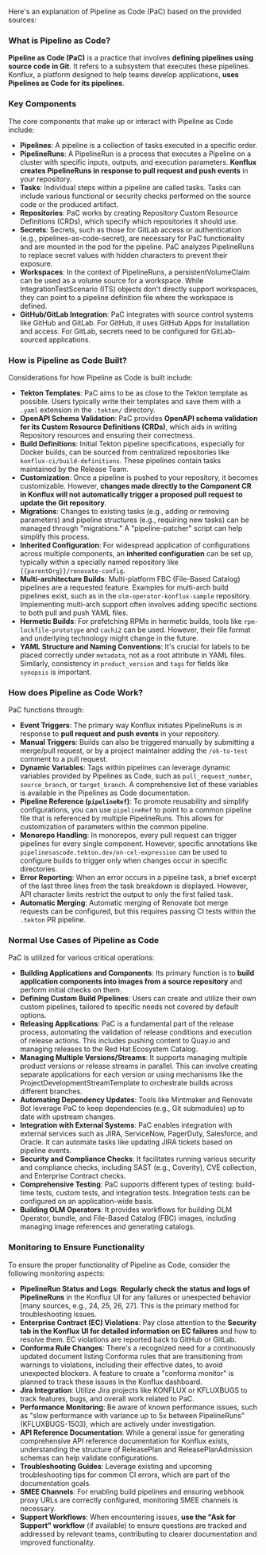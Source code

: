 Here's an explanation of Pipeline as Code (PaC) based on the provided sources:

### What is Pipeline as Code?

**Pipeline as Code (PaC)** is a practice that involves **defining pipelines using source code in Git**. It refers to a subsystem that executes these pipelines. Konflux, a platform designed to help teams develop applications, **uses Pipelines as Code for its pipelines**.

### Key Components

The core components that make up or interact with Pipeline as Code include:

*   **Pipelines**: A pipeline is a collection of tasks executed in a specific order.
*   **PipelineRuns**: A PipelineRun is a process that executes a Pipeline on a cluster with specific inputs, outputs, and execution parameters. **Konflux creates PipelineRuns in response to pull request and push events** in your repository.
*   **Tasks**: Individual steps within a pipeline are called tasks. Tasks can include various functional or security checks performed on the source code or the produced artifact.
*   **Repositories**: PaC works by creating Repository Custom Resource Definitions (CRDs), which specify which repositories it should use.
*   **Secrets**: Secrets, such as those for GitLab access or authentication (e.g., pipelines-as-code-secret), are necessary for PaC functionality and are mounted in the pod for the pipeline. PaC analyzes PipelineRuns to replace secret values with hidden characters to prevent their exposure.
*   **Workspaces**: In the context of PipelineRuns, a persistentVolumeClaim can be used as a volume source for a workspace. While IntegrationTestScenario (ITS) objects don't directly support workspaces, they can point to a pipeline definition file where the workspace is defined.
*   **GitHub/GitLab Integration**: PaC integrates with source control systems like GitHub and GitLab. For GitHub, it uses GitHub Apps for installation and access. For GitLab, secrets need to be configured for GitLab-sourced applications.

### How is Pipeline as Code Built?

Considerations for how Pipeline as Code is built include:

*   **Tekton Templates**: PaC aims to be as close to the Tekton template as possible. Users typically write their templates and save them with a `.yaml` extension in the `.tekton/` directory.
*   **OpenAPI Schema Validation**: PaC provides **OpenAPI schema validation for its Custom Resource Definitions (CRDs)**, which aids in writing Repository resources and ensuring their correctness.
*   **Build Definitions**: Initial Tekton pipeline specifications, especially for Docker builds, can be sourced from centralized repositories like `konflux-ci/build-definitions`. These pipelines contain tasks maintained by the Release Team.
*   **Customization**: Once a pipeline is pushed to your repository, it becomes customizable. However, **changes made directly to the Component CR in Konflux will not automatically trigger a proposed pull request to update the Git repository**.
*   **Migrations**: Changes to existing tasks (e.g., adding or removing parameters) and pipeline structures (e.g., requiring new tasks) can be managed through "migrations." A "pipeline-patcher" script can help simplify this process.
*   **Inherited Configuration**: For widespread application of configurations across multiple components, an **inherited configuration** can be set up, typically within a specially named repository like `{{parentOrg}}/renovate-config`.
*   **Multi-architecture Builds**: Multi-platform FBC (File-Based Catalog) pipelines are a requested feature. Examples for multi-arch build pipelines exist, such as in the `olm-operator-konflux-sample` repository. Implementing multi-arch support often involves adding specific sections to both pull and push YAML files.
*   **Hermetic Builds**: For prefetching RPMs in hermetic builds, tools like `rpm-lockfile-prototype` and `cachi2` can be used. However, their file format and underlying technology might change in the future.
*   **YAML Structure and Naming Conventions**: It's crucial for labels to be placed correctly under `metadata`, not as a root attribute in YAML files. Similarly, consistency in `product_version` and `tags` for fields like `synopsis` is important.

### How does Pipeline as Code Work?

PaC functions through:

*   **Event Triggers**: The primary way Konflux initiates PipelineRuns is in response to **pull request and push events** in your repository.
*   **Manual Triggers**: Builds can also be triggered manually by submitting a merge/pull request, or by a project maintainer adding the `/ok-to-test` comment to a pull request.
*   **Dynamic Variables**: Tags within pipelines can leverage dynamic variables provided by Pipelines as Code, such as `pull_request_number`, `source_branch`, or `target_branch`. A comprehensive list of these variables is available in the Pipelines as Code documentation.
*   **Pipeline Reference (`pipelineRef`)**: To promote reusability and simplify configurations, you can use `pipelineRef` to point to a common pipeline file that is referenced by multiple PipelineRuns. This allows for customization of parameters within the common pipeline.
*   **Monorepo Handling**: In monorepos, every pull request can trigger pipelines for every single component. However, specific annotations like `pipelinesascode.tekton.dev/on-cel-expression` can be used to configure builds to trigger only when changes occur in specific directories.
*   **Error Reporting**: When an error occurs in a pipeline task, a brief excerpt of the last three lines from the task breakdown is displayed. However, API character limits restrict the output to only the first failed task.
*   **Automatic Merging**: Automatic merging of Renovate bot merge requests can be configured, but this requires passing CI tests within the `.tekton` PR pipeline.

### Normal Use Cases of Pipeline as Code

PaC is utilized for various critical operations:

*   **Building Applications and Components**: Its primary function is to **build application components into images from a source repository** and perform initial checks on them.
*   **Defining Custom Build Pipelines**: Users can create and utilize their own custom pipelines, tailored to specific needs not covered by default options.
*   **Releasing Applications**: PaC is a fundamental part of the release process, automating the validation of release conditions and execution of release actions. This includes pushing content to Quay.io and managing releases to the Red Hat Ecosystem Catalog.
*   **Managing Multiple Versions/Streams**: It supports managing multiple product versions or release streams in parallel. This can involve creating separate applications for each version or using mechanisms like the ProjectDevelopmentStreamTemplate to orchestrate builds across different branches.
*   **Automating Dependency Updates**: Tools like Mintmaker and Renovate Bot leverage PaC to keep dependencies (e.g., Git submodules) up to date with upstream changes.
*   **Integration with External Systems**: PaC enables integration with external services such as JIRA, ServiceNow, PagerDuty, Salesforce, and Oracle. It can automate tasks like updating JIRA tickets based on pipeline events.
*   **Security and Compliance Checks**: It facilitates running various security and compliance checks, including SAST (e.g., Coverity), CVE collection, and Enterprise Contract checks.
*   **Comprehensive Testing**: PaC supports different types of testing: build-time tests, custom tests, and integration tests. Integration tests can be configured on an application-wide basis.
*   **Building OLM Operators**: It provides workflows for building OLM Operator, bundle, and File-Based Catalog (FBC) images, including managing image references and generating catalogs.

### Monitoring to Ensure Functionality

To ensure the proper functionality of Pipeline as Code, consider the following monitoring aspects:

*   **PipelineRun Status and Logs**: **Regularly check the status and logs of PipelineRuns** in the Konflux UI for any failures or unexpected behavior [many sources, e.g., 24, 25, 26, 27]. This is the primary method for troubleshooting issues.
*   **Enterprise Contract (EC) Violations**: Pay close attention to the **Security tab in the Konflux UI for detailed information on EC failures** and how to resolve them. EC violations are reported back to GitHub or GitLab.
*   **Conforma Rule Changes**: There's a recognized need for a continuously updated document listing Conforma rules that are transitioning from warnings to violations, including their effective dates, to avoid unexpected blockers. A feature to create a "conforma monitor" is planned to track these issues in the Konflux dashboard.
*   **Jira Integration**: Utilize Jira projects like KONFLUX or KFLUXBUGS to track features, bugs, and overall work related to PaC.
*   **Performance Monitoring**: Be aware of known performance issues, such as "slow performance with variance up to 5x between PipelineRuns" (KFLUXBUGS-1503), which are actively under investigation.
*   **API Reference Documentation**: While a general issue for generating comprehensive API reference documentation for Konflux exists, understanding the structure of ReleasePlan and ReleasePlanAdmission schemas can help validate configurations.
*   **Troubleshooting Guides**: Leverage existing and upcoming troubleshooting tips for common CI errors, which are part of the documentation goals.
*   **SMEE Channels**: For enabling build pipelines and ensuring webhook proxy URLs are correctly configured, monitoring SMEE channels is necessary.
*   **Support Workflows**: When encountering issues, **use the "Ask for Support" workflow** (if available) to ensure questions are tracked and addressed by relevant teams, contributing to clearer documentation and improved functionality.